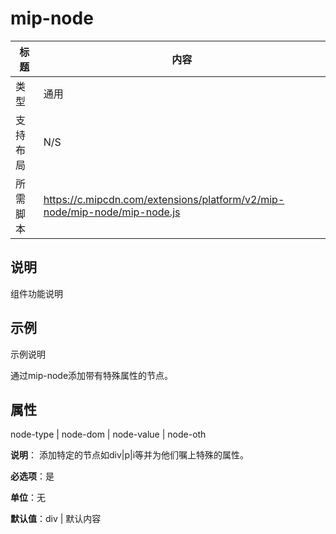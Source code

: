 # mip-node

标题|内容
----|----
类型|通用
支持布局|N/S
所需脚本| https://c.mipcdn.com/extensions/platform/v2/mip-node/mip-node/mip-node.js

## 说明

组件功能说明

## 示例

示例说明

通过mip-node添加带有特殊属性的节点。<mip-node node-type="ababab" node-dom="ccc" node-value="xxxx" node-oth="xzxzzxz"></mip-node>

## 属性
node-type | node-dom | node-value | node-oth

**说明**：
添加特定的节点如div|p|i等并为他们嘱上特殊的属性。 

**必选项**：是

**单位**：无

**默认值**：div | 默认内容
